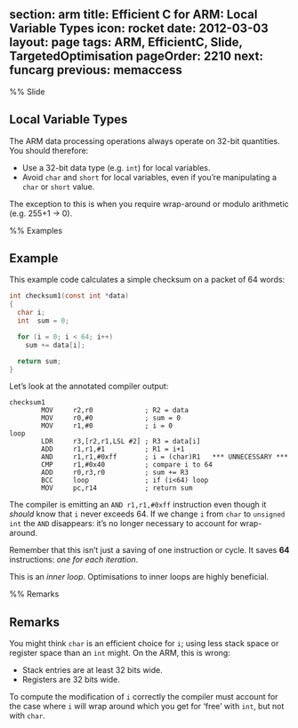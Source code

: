 section: arm
title: Efficient C for ARM: Local Variable Types
icon: rocket
date: 2012-03-03
layout: page
tags: ARM, EfficientC, Slide, TargetedOptimisation
pageOrder: 2210
next: funcarg
previous: memaccess
----

%% Slide

## Local Variable Types

The ARM data processing operations always operate on 32-bit quantities. You should therefore:

* Use a 32-bit data type (e.g. `int`) for local variables.
* Avoid `char` and `short` for local variables, even if you’re manipulating a `char` or `short` value.

The exception to this is when you require wrap-around or modulo arithmetic (e.g. 255+1 → 0).

%% Examples

## Example

This example code calculates a simple checksum on a packet of 64 words:

``` c
int checksum1(const int *data)
{
  char i;
  int  sum = 0;

  for (i = 0; i < 64; i++)
    sum += data[i];

  return sum;
}
```

Let’s look at the annotated compiler output:

``` arm
checksum1
        MOV     r2,r0             ; R2 = data
        MOV     r0,#0             ; sum = 0
        MOV     r1,#0             ; i = 0
loop
        LDR     r3,[r2,r1,LSL #2] ; R3 = data[i]
        ADD     r1,r1,#1          ; R1 = i+1
        AND     r1,r1,#0xff       ; i = (char)R1   *** UNNECESSARY ***
        CMP     r1,#0x40          ; compare i to 64
        ADD     r0,r3,r0          ; sum += R3
        BCC     loop              ; if (i<64) loop
        MOV     pc,r14            ; return sum
```

The compiler is emitting an `AND r1,r1,#0xff` instruction even though it *should* know that `i` never exceeds 64. If we change `i` from `char` to `unsigned int` the `AND` disappears: it’s no longer necessary to account for wrap-around.

Remember that this isn’t just a saving of one instruction or cycle. It saves **64** instructions: *one for each iteration*.

This is an *inner loop*. Optimisations to inner loops are highly beneficial.

%% Remarks

## Remarks

You might think `char` is an efficient choice for `i`; using less stack space or register space than an `int` might. On the ARM, this is wrong:

* Stack entries are at least 32 bits wide.
* Registers are 32 bits wide.

To compute the modification of `i` correctly the compiler must account for the case where `i` will wrap around which you get for ‘free’ with `int`, but not with `char`.
